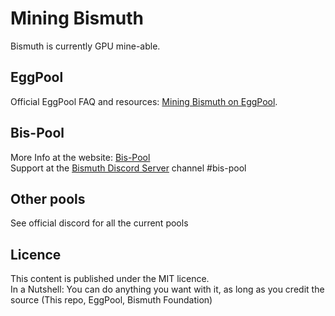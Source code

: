 # Mining Bismuth

Bismuth is currently GPU mine-able.

## EggPool

Official EggPool FAQ and resources: [Mining Bismuth on EggPool](https://github.com/EggPool/BismuthHowto/tree/master/Mini). 

## Bis-Pool

More Info at the website: [Bis-Pool](https://bis-pool.io/)  
Support at the [Bismuth Discord Server](https://discord.bismuth.cz) channel #bis-pool


## Other pools

See official discord for all the current pools 

## Licence
This content is published under the MIT licence.  
In a Nutshell: You can do anything you want with it, as long as you credit the source (This repo, EggPool, Bismuth Foundation)
